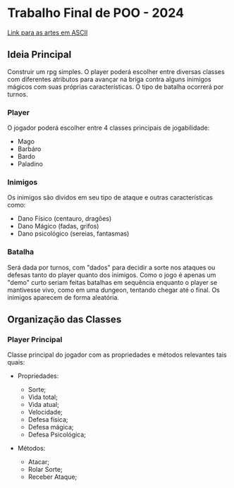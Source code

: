 # Trabalho Final de POO - 2024

<a href="https://www.asciiart.eu/mythology">Link para as artes em ASCII</a>
## Ideia Principal
Construir um rpg simples. O player poderá escolher entre diversas classes com diferentes atributos para avançar na briga contra alguns inimigos mágicos com suas próprias características. O tipo de batalha ocorrerá por turnos.

### Player
O jogador poderá escolher entre 4 classes principais de jogabilidade:

- Mago
- Barbáro
- Bardo
- Paladino

### Inimigos
Os inimigos são dividos em seu tipo de ataque e outras características como:

- Dano Físico (centauro, dragões)
- Dano Mágico (fadas, grifos)
- Dano psicológico (sereias, fantasmas)

### Batalha

Será dada por turnos, com "dados" para decidir a sorte nos ataques ou defesas tanto do player quanto dos inimigos. Como o jogo é apenas um "demo" curto seriam feitas batalhas em sequência enquanto o player se mantivesse vivo, como em uma dungeon, tentando chegar até o final. Os inimigos aparecem de forma aleatória.

## Organização das Classes

### Player Principal
Classe principal do jogador com as propriedades e métodos relevantes tais quais:

- Propriedades:
  - Sorte;
  - Vida total;
  - Vida atual;
  - Velocidade;
  - Defesa física;
  - Defesa mágica;
  - Defesa Psicológica;

- Métodos:
  - Atacar;
  - Rolar Sorte;
  - Receber Ataque;

